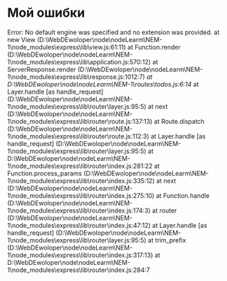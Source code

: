 # Мой ошибки


Error: No default engine was specified and no extension was provided.
    at new View (D:\WebDEwoloper\node\nodeLearm\NEM-1\node_modules\express\lib\view.js:61:11)
    at Function.render (D:\WebDEwoloper\node\nodeLearm\NEM-1\node_modules\express\lib\application.js:570:12)
    at ServerResponse.render (D:\WebDEwoloper\node\nodeLearm\NEM-1\node_modules\express\lib\response.js:1012:7)
    *at D:\WebDEwoloper\node\nodeLearm\NEM-1\routes\todos.js:6:14*
    at Layer.handle [as handle_request] (D:\WebDEwoloper\node\nodeLearm\NEM-1\node_modules\express\lib\router\layer.js:95:5)
    at next (D:\WebDEwoloper\node\nodeLearm\NEM-1\node_modules\express\lib\router\route.js:137:13)
    at Route.dispatch (D:\WebDEwoloper\node\nodeLearm\NEM-1\node_modules\express\lib\router\route.js:112:3)
    at Layer.handle [as handle_request] (D:\WebDEwoloper\node\nodeLearm\NEM-1\node_modules\express\lib\router\layer.js:95:5)
    at D:\WebDEwoloper\node\nodeLearm\NEM-1\node_modules\express\lib\router\index.js:281:22
    at Function.process_params (D:\WebDEwoloper\node\nodeLearm\NEM-1\node_modules\express\lib\router\index.js:335:12)
    at next (D:\WebDEwoloper\node\nodeLearm\NEM-1\node_modules\express\lib\router\index.js:275:10)
    at Function.handle (D:\WebDEwoloper\node\nodeLearm\NEM-1\node_modules\express\lib\router\index.js:174:3)
    at router (D:\WebDEwoloper\node\nodeLearm\NEM-1\node_modules\express\lib\router\index.js:47:12)
    at Layer.handle [as handle_request] (D:\WebDEwoloper\node\nodeLearm\NEM-1\node_modules\express\lib\router\layer.js:95:5)
    at trim_prefix (D:\WebDEwoloper\node\nodeLearm\NEM-1\node_modules\express\lib\router\index.js:317:13)
    at D:\WebDEwoloper\node\nodeLearm\NEM-1\node_modules\express\lib\router\index.js:284:7